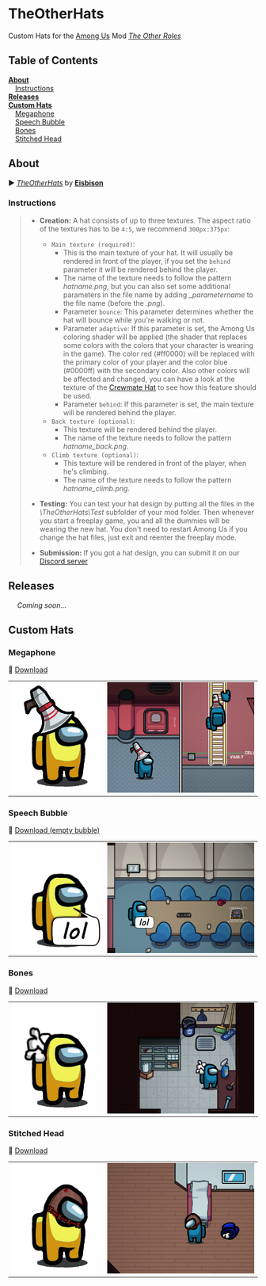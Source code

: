 # TheOtherHats

Custom Hats for the [Among Us](https://innersloth.com/gameAmongUs.php) Mod *[The Other Roles](https://github.com/Eisbison/TheOtherRoles)*

## Table of Contents

[**About**](#about)    
&emsp;[Instructions](#instructions)    
[**Releases**](#releases)   
[**Custom Hats**](#custom-hats)    
&emsp;[Megaphone](#megaphone)    
&emsp;[Speech Bubble](#speech-bubble)    
&emsp;[Bones](#bones)    
&emsp;[Stitched Head](#stitched-head)    

## About

:arrow_forward: [*TheOtherHats*](https://github.com/Eisbison/TheOtherRoles#custom-hats) by [**Eisbison**](https://github.com/Eisbison)

### Instructions

> - **Creation:** A hat consists of up to three textures. The aspect ratio of the textures has to be `4:5`, we recommend `300px:375px`:
> 	- `Main texture (required)`:
> 		- This is the main texture of your hat. It will usually be rendered in front of the player, if you set the `behind` parameter it will be rendered behind the player.
> 		- The name of the texture needs to follow the pattern *hatname.png*, but you can also set some additional parameters in the file name by adding *_parametername* to the file name (before the *.png*).
> 		- Parameter `bounce`: This parameter determines whether the hat will bounce while you're walking or not.
> 		- Parameter `adaptive`: If this parameter is set, the Among Us coloring shader will be applied (the shader that replaces some colors with the colors that your character is wearing in the game). The color red (#ff0000) will be replaced with the primary color of your player and the color blue (#0000ff) with the secondary color. Also other colors will be affected and changed, you can have a look at the texture of the [Crewmate Hat](https://static.wikia.nocookie.net/among-us-wiki/images/e/e0/Crewmate_hat.png) to see how this feature should be used.
> 		- Parameter `behind`: If this parameter is set, the main texture will be rendered behind the player.
> 	- `Back texture (optional)`:
> 		- This texture will be rendered behind the player.
> 		- The name of the texture needs to follow the pattern *hatname_back.png*.
> 	- `Climb texture (optional)`:
> 		- This texture will be rendered in front of the player, when he's climbing.
> 		- The name of the texture needs to follow the pattern *hatname_climb.png*.
> - **Testing:** You can test your hat design by putting all the files in the *\TheOtherHats\Test* subfolder of your mod folder. Then whenever you start a freeplay game, you and all the dummies will be wearing the new hat. You don't need to restart Among Us if you change the hat files, just exit and reenter the freeplay mode.
>
> - **Submission:** If you got a hat design, you can submit it on our [Discord server](https://discord.gg/77RkMJHWsM)

## Releases

&emsp; *Coming soon…*

## Custom Hats

### Megaphone

:arrow_down_small: ​[Download](resources/hats/megaphone)

|                                    |                                       |
| ---------------------------------- | ------------------------------------- |
| ![demo](images/demo_megaphone.png) | ![demo](images/demo_megaphone-bg.png) |



### Speech Bubble

:arrow_down_small: ​[Download (empty bubble)](resources/hats/speech-bubble/speech-bubble_bounce.png)

|                                    |                                       |
| ---------------------------------- | ------------------------------------- |
| ![Preview](images/demo_bubble.png) | ![Preview](images/demo_bubble-bg.png) |

### Bones

:arrow_down_small: [Download](resources/hats/bones)

|                                   |                                      |
| --------------------------------- | ------------------------------------ |
| ![Preview](images/demo_bones.png) | ![Preview](images/demo_bones-bg.png) |



### Stitched Head

:arrow_down_small: [Download](resources/hats/stitched/stitched.png)

|                                      |                                         |
| ------------------------------------ | --------------------------------------- |
| ![Preview](images/demo_stitched.png) | ![Preview](images/demo_stitched-bg.png) |

